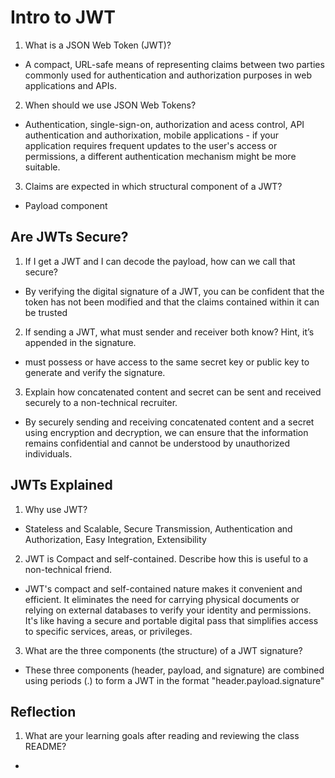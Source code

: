 # Intro to JWT
1. What is a JSON Web Token (JWT)?
  - A compact, URL-safe means of representing claims between two parties commonly used for authentication and authorization purposes in web applications and APIs.
2. When should we use JSON Web Tokens?
  - Authentication, single-sign-on, authorization and acess control, API authentication and authorixation, mobile applications - if your application requires frequent updates to the user's access or permissions, a different authentication mechanism might be more suitable.
3. Claims are expected in which structural component of a JWT?
  - Payload component

## Are JWTs Secure?
1. If I get a JWT and I can decode the payload, how can we call that secure?
  - By verifying the digital signature of a JWT, you can be confident that the token has not been modified and that the claims contained within it can be trusted
2. If sending a JWT, what must sender and receiver both know? Hint, it’s appended in the signature.
  - must possess or have access to the same secret key or public key to generate and verify the signature.
3. Explain how concatenated content and secret can be sent and received securely to a non-technical recruiter.
  - By securely sending and receiving concatenated content and a secret using encryption and decryption, we can ensure that the information remains confidential and cannot be understood by unauthorized individuals.

## JWTs Explained
1. Why use JWT?
  - Stateless and Scalable, Secure Transmission, Authentication and Authorization, Easy Integration, Extensibility
2. JWT is Compact and self-contained. Describe how this is useful to a non-technical friend.
  - JWT's compact and self-contained nature makes it convenient and efficient. It eliminates the need for carrying physical documents or relying on external databases to verify your identity and permissions. It's like having a secure and portable digital pass that simplifies access to specific services, areas, or privileges.
3. What are the three components (the structure) of a JWT signature?
  - These three components (header, payload, and signature) are combined using periods (.) to form a JWT in the format "header.payload.signature"

## Reflection
1. What are your learning goals after reading and reviewing the class README?
  -